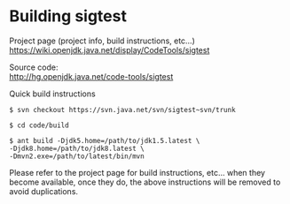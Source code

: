 # Building sigtest

Project page (project info, build instructions, etc…)
https://wiki.openjdk.java.net/display/CodeTools/sigtest

Source code: <br/>
http://hg.openjdk.java.net/code-tools/sigtest

Quick build instructions <br/>
```
$ svn checkout https://svn.java.net/svn/sigtest~svn/trunk

$ cd code/build

$ ant build -Djdk5.home=/path/to/jdk1.5.latest \
-Djdk8.home=/path/to/jdk8.latest \
-Dmvn2.exe=/path/to/latest/bin/mvn
```
Please refer to the project page for build instructions, etc… when they become available, once they do, the above instructions will be removed to avoid duplications.